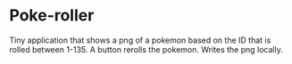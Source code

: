 # Poke-roller
Tiny application that shows a png of a pokemon based on the ID that is rolled between 1-135. A button rerolls the pokemon. Writes the png locally.
